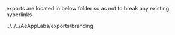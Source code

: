 exports are located in below folder so as not to break any existing hyperlinks

../../../AeAppLabs/exports/branding
